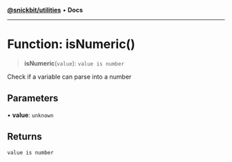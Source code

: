 [**@snickbit/utilities**](../README.md) • **Docs**

***

# Function: isNumeric()

> **isNumeric**(`value`): `value is number`

Check if a variable can parse into a number

## Parameters

• **value**: `unknown`

## Returns

`value is number`
